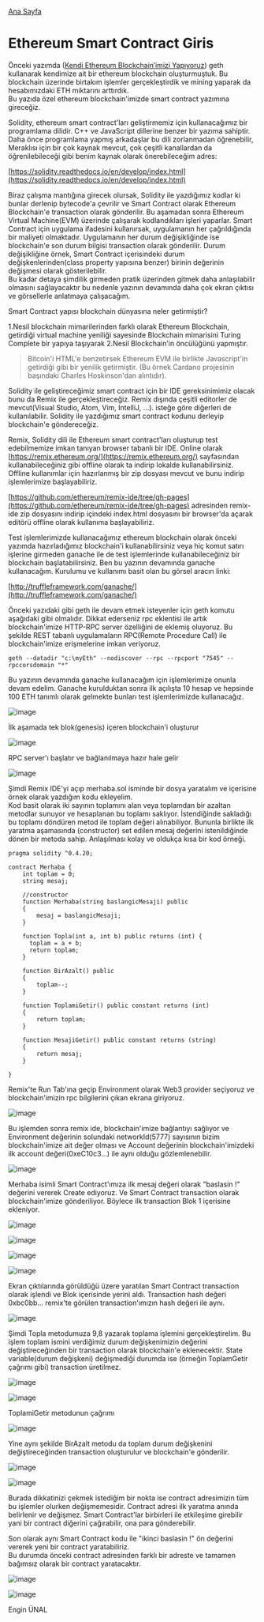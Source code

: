 [Ana Sayfa](https://enginunal.github.io/)

# Ethereum Smart Contract Giris

Önceki yazımda ([Kendi Ethereum Blockchain’imizi Yapıyoruz](https://enginunal.github.io/EthereumBlockchainYapimi))
geth kullanarak kendimize ait bir ethereum blockchain oluşturmuştuk. 
Bu blockchain üzerinde birtakım işlemler gerçekleştirdik ve mining yaparak da hesabımızdaki ETH miktarını arttırdık.  
Bu yazıda özel ethereum blockchain'imizde smart contract yazımına gireceğiz. 

Solidity, ethereum smart contract'ları geliştirmemiz için kullanacağımız bir programlama dilidir. 
C++ ve JavaScript dillerine benzer bir yazıma sahiptir. Daha önce programlama yapmış arkadaşlar bu dili zorlanmadan öğrenebilir, 
Meraklısı için bir çok kaynak mevcut, çok çeşitli kanallardan da öğrenilebileceği gibi benim kaynak olarak önerebileceğim adres:  

[https://solidity.readthedocs.io/en/develop/index.html](https://solidity.readthedocs.io/en/develop/index.html)  

Biraz çalışma mantığına girecek olursak, Solidity ile yazdığımız kodlar ki bunlar derlenip bytecode'a çevrilir ve Smart Contract olarak Ethereum Blockchain'e transaction olarak gönderilir. Bu aşamadan sonra Ethereum Virtual Machine(EVM) üzerinde çalışarak kodlandıkları işleri yaparlar. Smart Contract için uygulama ifadesini kullanırsak, uygulamanın her çağrıldığında bir maliyeti olmaktadır. Uygulamanın her durum değişikliğinde ise blockchain'e son durum bilgisi transaction olarak gönderilir.
Durum değişikliğine örnek, Smart Contract içerisindeki durum değişkenlerinden(class property yapısına benzer) birinin değerinin değişmesi olarak gösterilebilir.  
Bu kadar detaya şimdilik girmeden pratik üzerinden gitmek daha anlaşılabilir olmasını sağlayacaktır bu nedenle yazının devamında daha çok ekran çıktısı ve görsellerle anlatmaya çalışacağım.  

Smart Contract yapısı blockchain dünyasına neler getirmiştir?  

1.Nesil blockchain mimarilerinden farklı olarak Ethereum Blockchain, 
getirdiği virtual machine yeniliği sayesinde Blockchain mimarisini Turing Complete 
bir yapıya taşıyarak 2.Nesil Blockchain'in öncülüğünü yapmıştır.  

>Bitcoin'i HTML'e benzetirsek Ethereum EVM ile birlikte Javascript'in getirdiği gibi bir yenilik getirmiştir.
(Bu örnek Cardano projesinin başındaki Charles Hoskinson'dan alıntıdır).  

Solidity ile geliştireceğimiz smart contract için bir IDE gereksinimimiz olacak bunu da Remix ile gerçekleştireceğiz. 
Remix dışında çeşitli editorler de mevcut(Visual Studio, Atom, Vim, IntelliJ, ...). 
isteğe göre diğerleri de kullanılabilir. Solidity ile yazdığımız smart contract kodunu derleyip blockchain'e göndereceğiz.  

Remix, Solidity dili ile Ethereum smart contract'ları oluşturup test edebilmemize imkan tanıyan browser tabanlı bir IDE. 
Online olarak [https://remix.ethereum.org/](https://remix.ethereum.org/) sayfasından kullanabileceğiniz gibi 
offline olarak ta indirip lokalde kullanabilirsiniz. Offline kullanımlar için hazırlanmış bir zip dosyası mevcut 
ve bunu indirip işlemlerimize başlayabiliriz.  

[https://github.com/ethereum/remix-ide/tree/gh-pages](https://github.com/ethereum/remix-ide/tree/gh-pages) 
adresinden remix-ide zip dosyasını indirip içindeki index.html dosyasını bir browser'da açarak editörü 
offline olarak kullanıma başlayabiliriz.  

Test işlemlerimizde kullanacağımız ethereum blockchain olarak önceki yazımda hazırladığımız blockchain'i 
kullanabilirsiniz veya hiç komut satırı işlerine girmeden ganache ile de test işlemlerinde kullanabileceğiniz bir 
blockchain başlatabilirsiniz. Ben bu yazının devamında ganache kullanacağım. Kurulumu ve kullanımı basit olan 
bu görsel aracın linki:  

[http://truffleframework.com/ganache/](http://truffleframework.com/ganache/)  

Önceki yazıdaki gibi geth ile devam etmek isteyenler için geth komutu aşağıdaki gibi olmalıdır. Dikkat ederseniz
rpc eklentisi ile artık blockchain'imize HTTP-RPC server özelliğini de eklemiş oluyoruz. Bu şekilde REST tabanlı uygulamaların 
RPC(Remote Procedure Call) ile blockchain'imize erişmelerine imkan veriyoruz.

```
geth --datadir "c:\myEth" --nodiscover --rpc --rpcport "7545" --rpccorsdomain "*" 
```

Bu yazının devamında ganache kullanacağım için işlemlerimize onunla devam edelim. Ganache kurulduktan sonra ilk açılışta 
10 hesap ve hepsinde 100 ETH tanımlı olarak gelmekte bunları test işlemlerimizde kullanacağız.  

![image](/images/SmartContractGiris/4.jpeg)  
  
İlk aşamada tek blok(genesis) içeren blockchain'i oluşturur   

![image](/images/SmartContractGiris/5.jpeg)  

 RPC server'ı başlatır ve bağlanılmaya hazır hale gelir  
 
![image](/images/SmartContractGiris/6.jpeg)  

Şimdi Remix IDE'yi açıp merhaba.sol isminde bir dosya yaratalım ve içerisine örnek olarak yazdığım kodu ekleyelim.  
Kod basit olarak iki sayının toplamını alan veya toplamdan bir azaltan metodlar sunuyor ve hesaplanan bu toplamı saklıyor. İstendiğinde sakladığı bu toplamı döndüren metod ile toplam değeri alınabiliyor. Bununla birlikte ilk yaratma aşamasında (constructor) set edilen mesaj değerini istenildiğinde dönen bir metoda sahip. Anlaşılması kolay ve oldukça kısa bir kod örneği.  

```
pragma solidity ^0.4.20;

contract Merhaba {
    int toplam = 0;
    string mesaj;

    //constructor
    function Merhaba(string baslangicMesaji) public
    {
        mesaj = baslangicMesaji;
    }
    
    function Topla(int a, int b) public returns (int) {
      toplam = a + b;
      return toplam;
    }
    
    function BirAzalt() public 
    {
        toplam--;
    }
     
    function ToplamiGetir() public constant returns (int) 
    {
        return toplam;
    } 
    
    function MesajiGetir() public constant returns (string)
    {
        return mesaj;
    }

}
```
Remix'te Run Tab'ına geçip Environment olarak Web3 provider seçiyoruz ve blockchain'imizin rpc bilgilerini çıkan ekrana giriyoruz.

![image](/images/SmartContractGiris/8.jpeg)  

Bu işlemden sonra remix ide, blockchain'imize bağlantıyı sağlıyor ve Environment değerinin solundaki networkId(5777) sayısının bizim blockchain'imize ait değer olması ve Account değerinin blockchain'imizdeki ilk account değeri(0xeC10c3...) ile aynı olduğu gözlemlenebilir.

![image](/images/SmartContractGiris/9.jpeg)  


Merhaba isimli Smart Contract'ımıza ilk mesaj değeri olarak "baslasin !" değerini vererek Create ediyoruz. Ve Smart Contract transaction olarak blockchain'imize gönderiliyor. Böylece ilk transaction Blok 1 içerisine ekleniyor.  

![image](/images/SmartContractGiris/11.jpeg)  

![image](/images/SmartContractGiris/12.jpeg)  

![image](/images/SmartContractGiris/13.jpeg)  

![image](/images/SmartContractGiris/14.jpeg)  

Ekran çıktılarında görüldüğü üzere yaratılan Smart Contract transaction olarak işlendi ve Blok içerisinde yerini aldı. Transaction hash değeri 0xbc0bb... remix'te görülen transaction'ımızın hash değeri ile aynı.

![image](/images/SmartContractGiris/15.jpeg)  

Şimdi Topla metodumuza 9,8 yazarak toplama işlemini gerçekleştirelim. Bu işlem toplam ismini verdiğimiz durum değişkenimizin değerini değiştireceğinden bir transaction olarak blockchain'e eklenecektir. State variable(durum değişkeni) değişmediği durumda ise (örneğin ToplamGetir çağrımı gibi) transaction üretilmez.

![image](/images/SmartContractGiris/16.jpeg)  

![image](/images/SmartContractGiris/17.jpeg)  

ToplamiGetir metodunun çağrımı  

![image](/images/SmartContractGiris/18.jpeg)  

Yine aynı şekilde BirAzalt metodu da toplam durum değişkenini değiştireceğinden transaction oluşturulur ve 
blockchain'e gönderilir.  

![image](/images/SmartContractGiris/19.jpeg)  

![image](/images/SmartContractGiris/20.jpeg)  

Burada dikkatinizi çekmek istediğim bir nokta ise contract adresimizin tüm bu işlemler olurken değişmemesidir. 
Contract adresi ilk yaratma anında belirlenir ve değişmez. 
Smart Contract'lar birbirleri ile etkileşime girebilir yani bir contract diğerini çağırabilir, ona para gönderebilir.


Son olarak aynı Smart Contract kodu ile "ikinci baslasin !" ön değerini vererek yeni bir contract yaratabiliriz.  
Bu durumda önceki contract adresinden farklı bir adreste ve tamamen bağımsız olarak bir contract yaratacaktır.

![image](/images/SmartContractGiris/22.jpeg)  

![image](/images/SmartContractGiris/23.jpeg)  




Engin ÜNAL

